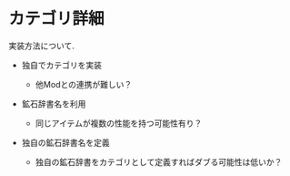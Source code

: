 # カテゴリ詳細
実装方法について.

* 独自でカテゴリを実装
    * 他Modとの連携が難しい？
    
* 鉱石辞書名を利用
    * 同じアイテムが複数の性能を持つ可能性有り？
    
* 独自の鉱石辞書名を定義
    * 独自の鉱石辞書をカテゴリとして定義すればダブる可能性は低いか？ 